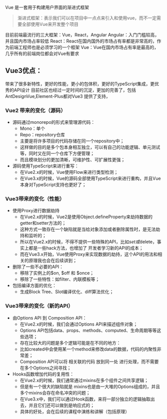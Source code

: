 Vue 是一套用于构建用户界面的渐进式框架
> 渐进式框架：表示我们可以在项目中一点点来引入和使用vue，而不一定需要全部使用Vue来开发整个项目

目前前端最流行的三大框架：Vue，React，Angular
Angular：入门门槛较高，并且国内市场占率较低
React：React在国内国外的市场占有率都是非常高的，作为前端工程师也是必须学习的一个框架
Vue：Vue在国内市场占有率是最高的，几乎所有的前端岗位都会对Vue有要求

## Vue3优点：
带来了很多新特性，更好的性能，更小的包体积，更好的TypeScript集成，更优秀的API设计
目前社区也经过一定时间的沉淀，更加的完善了，包括AntDesignVue,Element-Plus都对Vue3 提供了支持，

### Vue2 带来的变化（源码）
- 源码通过monorepo的形式来管理源代码：   
    - Mono：单个 
    - Repo：repository仓库
    - 主要是将许多项目的代码存储在同一个repository中；
    - 这样做的目的是多个包本身相互独立，可以有自己的功能逻辑、单元测试等，同时又在同一个仓库下方便管理；
    - 而且模块划分的更加清晰，可维护性、可扩展性更强； 
- 源码使用TypeScript来进行重写： 
    - 在Vue2.x的时候，Vue使用Flow来进行类型检测； 
    - 在Vue3.x的时候，Vue的源码全部使用TypeScript来进行重构，并且Vue本身对TypeScript支持也更好了；

### Vue3带来的变化（性能）
- 使用Proxy进行数据劫持
    - 在Vue2.x的时候，Vue2是使用Object.defineProperty来劫持数据的getter和setter方法的；
    - 这种方式一致存在一个缺陷就是当给对象添加或者删除属性时，是无法劫持和监听的；
    - 所以在Vue2.x的时候，不得不提供一些特殊的API，比如$set或$delete，事实上都是一些hack方法，也增加了
开发者学习新的API的成本； 
    - 而在Vue3.x开始，Vue使用Proxy来实现数据的劫持，这个API的用法和相关的原理我也会在后续讲到；
- 删除了一些不必要的API： 
    - 移除了实例上的$on, $off 和 $once；
    - 移除了一些特性：如filter、内联模板等；
-  包括编译方面的优化： 
    - 生成Block Tree、Slot编译优化、diff算法优化；

### Vue3带来的变化（新的API）
- 由Options API 到 Composition API： 
    - 在Vue2.x的时候，我们会通过Options API来描述组件对象； 
    - Options API包括data、props、methods、computed、生命周期等等这些选项；
    - 存在比较大的问题是多个逻辑可能是在不同的地方：
    - 比如created中会使用某一个method来修改data的数据，代码的内聚性非常差； 
    - Composition API可以将 相关联的代码 放到同一处 进行处理，而不需要在多个Options之间寻找； 
- Hooks函数增加代码的复用性： 
    - 在Vue2.x的时候，我们通常通过mixins在多个组件之间共享逻辑； 
    - 但是有一个很大的缺陷就是 mixins也是由一大堆的Options组成的，并且多个mixins会存在命名冲突的问题；
    - 在Vue3.x中，我们可以通过Hook函数，来将一部分独立的逻辑抽取出去，并且它们还可以做到是响应式的；
    - 具体的好处，会在后续的课程中演练和讲解（包括原理）